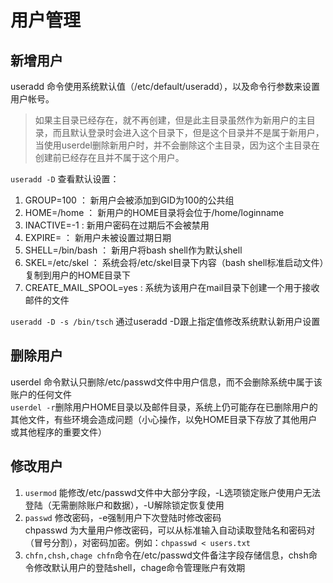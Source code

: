 # 用户管理

新增用户
-------
useradd 命令使用系统默认值（/etc/default/useradd），以及命令行参数来设置用户帐号。

> 如果主目录已经存在，就不再创建，但是此主目录虽然作为新用户的主目录，而且默认登录时会进入这个目录下，但是这个目录并不是属于新用户，当使用userdel删除新用户时，并不会删除这个主目录，因为这个主目录在创建前已经存在且并不属于这个用户。

`useradd -D` 查看默认设置：
1. GROUP=100 ： 新用户会被添加到GID为100的公共组
2. HOME=/home ： 新用户的HOME目录将会位于/home/loginname
3. INACTIVE=-1 : 新用户密码在过期后不会被禁用
4. EXPIRE=     ： 新用户未被设置过期日期
5. SHELL=/bin/bash ： 新用户将bash shell作为默认shell
6. SKEL=/etc/skel ： 系统会将/etc/skel目录下内容（bash shell标准启动文件）复制到用户的HOME目录下
7. CREATE_MAIL_SPOOL=yes : 系统为该用户在mail目录下创建一个用于接收邮件的文件

`useradd -D -s /bin/tsch` 通过useradd -D跟上指定值修改系统默认新用户设置

删除用户
--------
userdel 命令默认只删除/etc/passwd文件中用户信息，而不会删除系统中属于该账户的任何文件<br>
`userdel -r`删除用户HOME目录以及邮件目录，系统上仍可能存在已删除用户的其他文件，有些环境会造成问题（小心操作，以免HOME目录下存放了其他用户或其他程序的重要文件）


修改用户
---------
1. `usermod` 能修改/etc/passwd文件中大部分字段，-L选项锁定账户使用户无法登陆（无需删除账户和数据），-U解除锁定恢复使用
2. `passwd` 修改密码，-e强制用户下次登陆时修改密码<br>
   chpasswd 为大量用户修改密码，可以从标准输入自动读取登陆名和密码对（冒号分割），对密码加密。例如：`chpasswd < users.txt`
3. `chfn,chsh,chage chfn`命令在/etc/passwd文件备注字段存储信息，chsh命令修改默认用户的登陆shell，chage命令管理账户有效期
